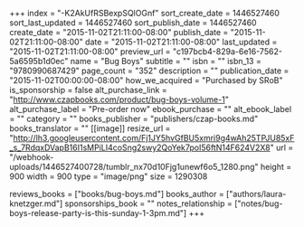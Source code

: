 +++
index = "-K2AkUfRSBexpSQlOGnf"
sort_create_date = 1446527460
sort_last_updated = 1446527460
sort_publish_date = 1446527460
create_date = "2015-11-02T21:11:00-08:00"
publish_date = "2015-11-02T21:11:00-08:00"
date = "2015-11-02T21:11:00-08:00"
last_updated = "2015-11-02T21:11:00-08:00"
preview_url = "c197bcb4-829a-6e16-7562-5a6595b1d0ec"
name = "Bug Boys"
subtitle = ""
isbn = ""
isbn_13 = "9780990687429"
page_count = "352"
description = ""
publication_date = "2015-11-02T00:00:00-08:00"
how_we_acquired = "Purchased by SRoB"
is_sponsorship = false
alt_purchase_link = "http://www.czapbooks.com/product/bug-boys-volume-1"
alt_purchase_label = "Pre-order now"
ebook_purchase = ""
alt_ebook_label = ""
category = ""
books_publisher = "publishers/czap-books.md"
books_translator = ""
[[image]]
resize_url = "http://lh3.googleusercontent.com/Fj1JY5hvGfBU5xmri9g4wAh25TPJU85xF_s_7RdqxDVapB16I1sMPiLI4coSng2swy2QoYek7poI56ftN14F624V2X8"
url = "/webhook-uploads/1446527400728/tumblr_nx70d10Fjg1unewf6o5_1280.png"
height = 900
width = 900
type = "image/png"
size = 1290308

reviews_books = ["books/bug-boys.md"]
books_author = ["authors/laura-knetzger.md"]
sponsorships_book = ""
notes_relationship = ["notes/bug-boys-release-party-is-this-sunday-1-3pm.md"]
+++
